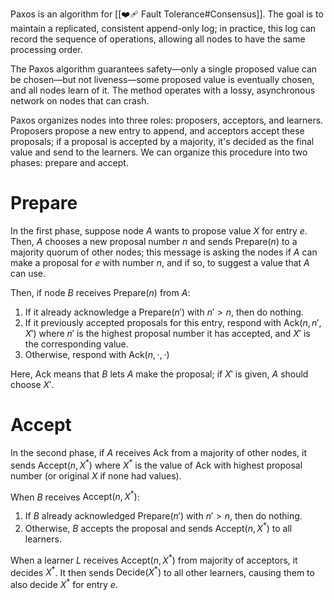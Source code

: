 Paxos is an algorithm for [[❤️‍🩹 Fault Tolerance#Consensus]]. The goal is to maintain a replicated, consistent append-only log; in practice, this log can record the sequence of operations, allowing all nodes to have the same processing order.

The Paxos algorithm guarantees safety—only a single proposed value can be chosen—but not liveness—some proposed value is eventually chosen, and all nodes learn of it. The method operates with a lossy, asynchronous network on nodes that can crash.

Paxos organizes nodes into three roles: proposers, acceptors, and learners. Proposers propose a new entry to append, and acceptors accept these proposals; if a proposal is accepted by a majority, it's decided as the final value and send to the learners. We can organize this procedure into two phases: prepare and accept.

# Prepare
In the first phase, suppose node $A$ wants to propose value $X$ for entry $e$. Then, $A$ chooses a new proposal number $n$ and sends $\text{Prepare}(n)$ to a majority quorum of other nodes; this message is asking the nodes if $A$ can make a proposal for $e$ with number $n$, and if so, to suggest a value that $A$ can use.

Then, if node $B$ receives $\text{Prepare}(n)$ from $A$:
1. If it already acknowledge a $\text{Prepare}(n')$ with $n' > n$, then do nothing.
2. If it previously accepted proposals for this entry, respond with $\text{Ack}(n, n', X')$ where $n'$ is the highest proposal number it has accepted, and $X'$ is the corresponding value.
3. Otherwise, respond with $\text{Ack}(n, \cdot, \cdot)$

Here, $\text{Ack}$ means that $B$ lets $A$ make the proposal; if $X'$ is given, $A$ should choose $X'$.

# Accept
In the second phase, if $A$ receives $\text{Ack}$ from a majority of other nodes, it sends $\text{Accept}(n, X^*)$ where $X^*$ is the value of $\text{Ack}$ with highest proposal number (or original $X$ if none had values).

When $B$ receives $\text{Accept}(n, X^*)$:
1. If $B$ already acknowledged $\text{Prepare}(n')$ with $n' > n$, then do nothing.
2. Otherwise, $B$ accepts the proposal and sends $\text{Accept}(n, X^*)$ to all learners.

When a learner $L$ receives $\text{Accept}(n, X^*)$ from majority of acceptors, it decides $X^*$. It then sends $\text{Decide}(X^*)$ to all other learners, causing them to also decide $X^*$ for entry $e$.
